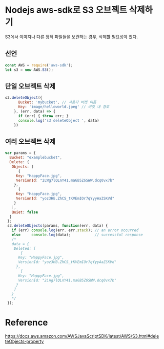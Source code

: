 # Nodejs aws-sdk로 S3 오브젝트 삭제하기
S3에서 이미지나 다른 정적 파일들을 보관하는 경우, 삭제할 필요성이 있다. 

## 선언
```js
const AWS = require('aws-sdk');
let s3 = new AWS.S3();
```

## 단일 오브젝트 삭제
```js
s3.deleteObject({
      Bucket: 'mybucket', // 사용자 버켓 이름
      Key: 'image/helloworld.jpeg' // 버켓 내 경로
    }, (err, data) => {
      if (err) { throw err; }
      console.log('s3 deleteObject ', data)
    })
```

## 여러 오브젝트 삭제 
```js
var params = {
  Bucket: "examplebucket", 
  Delete: {
   Objects: [
      {
     Key: "HappyFace.jpg", 
     VersionId: "2LWg7lQLnY41.maGB5Z6SWW.dcq0vx7b"
    }, 
      {
     Key: "HappyFace.jpg", 
     VersionId: "yoz3HB.ZhCS_tKVEmIOr7qYyyAaZSKVd"
    }
   ], 
   Quiet: false
  }
 };
 s3.deleteObjects(params, function(err, data) {
   if (err) console.log(err, err.stack); // an error occurred
   else     console.log(data);           // successful response
   /*
   data = {
    Deleted: [
       {
      Key: "HappyFace.jpg", 
      VersionId: "yoz3HB.ZhCS_tKVEmIOr7qYyyAaZSKVd"
     }, 
       {
      Key: "HappyFace.jpg", 
      VersionId: "2LWg7lQLnY41.maGB5Z6SWW.dcq0vx7b"
     }
    ]
   }
   */
 });
```


# Reference
https://docs.aws.amazon.com/AWSJavaScriptSDK/latest/AWS/S3.html#deleteObjects-property